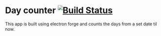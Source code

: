 # Day counter [![Build Status](https://travis-ci.org/wnuke/day-counter.svg?branch=master)](https://travis-ci.org/wnuke/day-counter)

This app is built using electron forge and counts the days from a set date til now.
